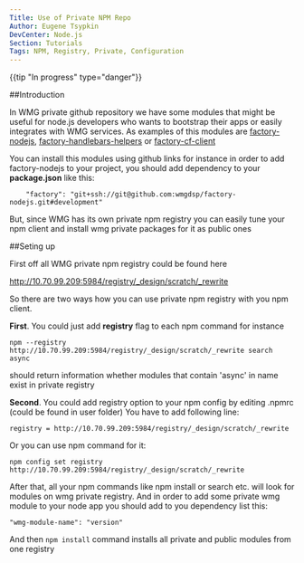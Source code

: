 ```yaml
---
Title: Use of Private NPM Repo
Author: Eugene Tsypkin
DevCenter: Node.js
Section: Tutorials
Tags: NPM, Registry, Private, Configuration
---
```



{{tip "In progress" type="danger"}}


##Introduction

In WMG private github repository we have some modules that might be useful for node.js developers who wants to bootstrap their apps or easily integrates with WMG services. As examples of this modules are [factory-nodejs][1], [factory-handlebars-helpers][2] or [factory-cf-client][3]

You can install this modules using github links for instance in order to add factory-nodejs to your project, you should add dependency to your **package.json** like this:

        "factory": "git+ssh://git@github.com:wmgdsp/factory-nodejs.git#development"

But, since WMG has its own private npm registry you can easily tune your npm client and install wmg private packages for it as public ones

##Seting up

First off all WMG private npm registry could be found here

http://10.70.99.209:5984/registry/_design/scratch/_rewrite

So there are two ways how you can use private npm registry with you npm client.


**First**. You could just add **registry** flag to each npm command for instance

`npm --registry http://10.70.99.209:5984/registry/_design/scratch/_rewrite search async`

should return information whether modules that contain 'async' in name exist in private registry


**Second**. You could add registry option to your npm config by editing .npmrc (could be found in user folder) You have to add following line:

    registry = http://10.70.99.209:5984/registry/_design/scratch/_rewrite

Or you can use npm command for it:

    npm config set registry http://10.70.99.209:5984/registry/_design/scratch/_rewrite

After that, all your npm commands like npm install or search etc. will look for modules on wmg private registry. And in order to add some private wmg module to your node app you should add to you dependency list this:

    "wmg-module-name": "version"

And then `npm install` command installs all private and public modules from one registry

  [1]: https://github.com/wmgdsp/factory-nodejs
  [2]: https://github.com/wmgdsp/factory-handlebars-helpers
  [3]: https://github.com/wmgdsp/factory-cf-client
